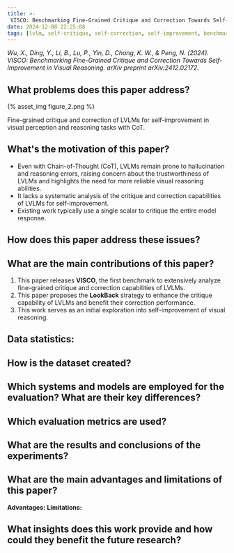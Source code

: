 ```yaml
---
title: >-
 VISCO: Benchmarking Fine-Grained Critique and Correction Towards Self-Improvement in Visual Reasoning
date: 2024-12-08 22:25:08
tags: [lvlm, self-critique, self-correction, self-improvement, benchmark]
---
```


*Wu, X., Ding, Y., Li, B., Lu, P., Yin, D., Chang, K. W., & Peng, N. (2024). VISCO: Benchmarking Fine-Grained Critique and Correction Towards Self-Improvement in Visual Reasoning. arXiv preprint arXiv:2412.02172.*

## What problems does this paper address?
{% asset_img figure_2.png %}

Fine-grained critique and correction of LVLMs for self-improvement in visual perception and reasoning tasks with CoT.

## What's the motivation of this paper?
- Even with Chain-of-Thought (CoT), LVLMs remain prone to hallucination and reasoning errors, raising concern about the trustworthiness of LVLMs and highlights the need for more reliable visual reasoning abilities.
- It lacks a systematic analysis of the critique and correction capabilities of LVLMs for self-improvement.
- Existing work typically use a single scalar to critique the entire model response.

## How does this paper address these issues?


## What are the main contributions of this paper?
1. This paper releases **VISCO**, the first benchmark to extensively analyze fine-grained critique and correction capabilities of LVLMs.
2. This paper proposes the **LookBack** strategy to enhance the critique capability of LVLMs and benefit their correction performance.
3. This work serves as an initial exploration into self-improvement of visual reasoning.

## Data statistics:


## How is the dataset created?


## Which systems and models are employed for the evaluation? What are their key differences?


## Which evaluation metrics are used?


## What are the results and conclusions of the experiments?


## What are the main advantages and limitations of this paper?
**Advantages:**
**Limitations:**


## What insights does this work provide and how could they benefit the future research?